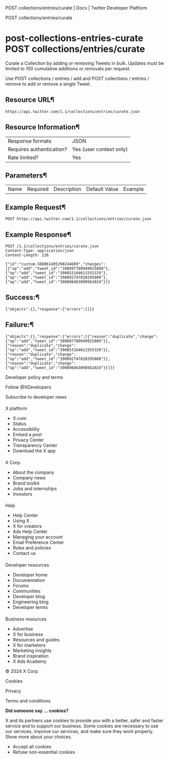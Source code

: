 
POST
collections/entries/curate | Docs | Twitter Developer Platform 

POST
collections/entries/curate

post-collections-entries-curate
POST
collections/entries/curate
===============================

Curate a Collection by adding or removing Tweets in bulk. Updates
must be limited to 100 cumulative additions or removals per request.

Use POST
collections / entries / add and POST
collections / entries / remove to add or remove a single Tweet.

Resource URL¶
-------------

`https://api.twitter.com/1.1/collections/entries/curate.json`

Resource Information¶
---------------------

|  |  |
| --- | --- |
| Response formats | JSON |
| Requires authentication? | Yes (user context only) |
| Rate limited? | Yes |

Parameters¶
-----------

|  |  |  |  |  |
| --- | --- | --- | --- | --- |
| Name | Required | Description | Default Value | Example |

Example Request¶
----------------

`POST https://api.twitter.com/1.1/collections/entries/curate.json`

Example Response¶
-----------------

```
POST /1.1/collections/entries/curate.json
Content-Type: application/json
Content-Length: 226
```

```
{"id":"custom-388061495298244609","changes":[{"op":"add","tweet_id":"390897780949925889"},{"op":"add","tweet_id":"390853164611555329"},{"op":"add","tweet_id":"390892747810295808"},{"op":"add","tweet_id":"390898463090561024"}]} 
```
Success:¶
---------

```
{"objects":{},"response":{"errors":[]}}
```
Failure:¶
---------

```
{"objects":{},"response":{"errors":[{"reason":"duplicate","change":{"op":"add","tweet_id":"390897780949925889"}},{"reason":"duplicate","change":{"op":"add","tweet_id":"390853164611555329"}},{"reason":"duplicate","change":{"op":"add","tweet_id":"390892747810295808"}},{"reason":"duplicate","change":{"op":"add","tweet_id":"390898463090561024"}}]}}
```

Developer policy and terms

Follow @XDevelopers

Subscribe to developer news

#### 
 X platform

* X.com
* Status
* Accessibility
* Embed a post
* Privacy Center
* Transparency Center
* Download the X app

#### 
 X Corp.

* About the company
* Company news
* Brand toolkit
* Jobs and internships
* Investors

#### 
 Help

* Help Center
* Using X
* X for creators
* Ads Help Center
* Managing your account
* Email Preference Center
* Rules and policies
* Contact us

#### 
 Developer resources

* Developer home
* Documentation
* Forums
* Communities
* Developer blog
* Engineering blog
* Developer terms

#### 
 Business resources

* Advertise
* X for business
* Resources and guides
* X for marketers
* Marketing insights
* Brand inspiration
* X Ads Academy

 © 2024 X Corp.

Cookies

Privacy

Terms and conditions

**Did someone say … cookies?**  

 X and its partners use cookies to provide you with a better, safer and
 faster service and to support our business. Some cookies are necessary to use
 our services, improve our services, and make sure they work properly.
 Show more about your choices.

* Accept all cookies
* Refuse non-essential cookies